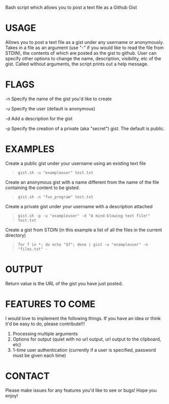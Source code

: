 Bash script which allows you to post a text file as a Github Gist

USAGE
=====

Allows you to post a text file as a gist under any username or anonymously. Takes in a file as an argument (use "-" if you would like to read the file from STDIN), the contents of which are posted as the gist to github. User can specify other options to change the name, description, visibility, etc of the gist. Called without arguments, the script prints out a help message.

FLAGS
=====

-n    Specify the name of the gist you'd like to create

-u    Specify the user (default is anonymous)

-d    Add a description for the gist

-p    Specify the creation of a private (aka "secret") gist. The default is public.

EXAMPLES
========

Create a public gist under your username using an existing text file

> `gist.sh -u "exampleuser" test.txt`

Create an anonymous gist with a name different from the name of the file containing the content to be gisted.

> `gist.sh -n "fun_program" test.txt`

Create a private gist under your username with a description attached

> `gist.sh -p -u "exampleuser" -d "A mind-blowing text file!" test.txt`

Create a gist from STDIN (in this example a list of all the files in the current directory)

> `for f in *; do echo "$f"; done | gist -u "exampleuser" -n "files.txt" -`

OUTPUT
======

Return value is the URL of the gist you have just posted.


FEATURES TO COME
================

I would love to implement the following things. If you have an idea or think it'd be easy to do,
please contribute!!!

1)  Processing multiple arguments
2)  Options for output (quiet with no url output, url output to the clipboard, etc)
3)  1-time user authentication (currently if a user is specified, password must be given each time)

CONTACT
=======

Please make issues for any features you'd like to see or bugs! Hope you enjoy!
